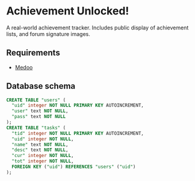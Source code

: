 # Achievement Unlocked!

A real-world achievement tracker.  Includes public display of achievement lists, and forum signature images.

## Requirements

* [Medoo](http://medoo.in)

## Database schema

```sql
CREATE TABLE "users" (
  "uid" integer NOT NULL PRIMARY KEY AUTOINCREMENT,
  "user" text NOT NULL,
  "pass" text NOT NULL
);
CREATE TABLE "tasks" (
  "tid" integer NOT NULL PRIMARY KEY AUTOINCREMENT,
  "uid" integer NOT NULL,
  "name" text NOT NULL,
  "desc" text NOT NULL,
  "cur" integer NOT NULL,
  "tot" integer NOT NULL,
  FOREIGN KEY ("uid") REFERENCES "users" ("uid")
);
```

